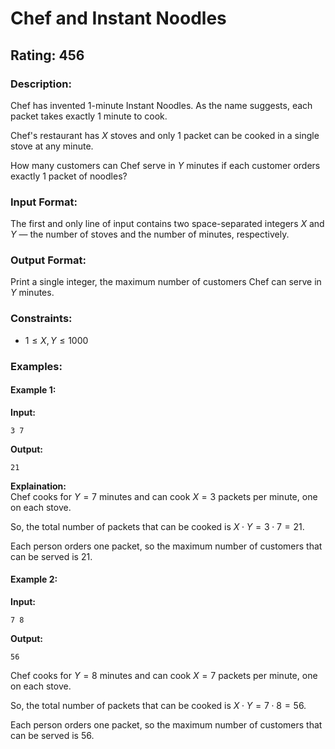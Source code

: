 # Chef and Instant Noodles
## Rating: 456
### Description:
Chef has invented 1-minute Instant Noodles. As the name suggests, each packet takes exactly 1 minute to cook.

Chef's restaurant has $X$ stoves and only 1 packet can be cooked in a single stove at any minute.

How many customers can Chef serve in $Y$ minutes if each customer orders exactly 1 packet of noodles?

### Input Format:
The first and only line of input contains two space-separated integers $X$ and $Y$ — the number of stoves and the number of minutes, respectively.

### Output Format:
Print a single integer, the maximum number of customers Chef can serve in $Y$ minutes.

### Constraints:
- $1 \leq X, Y \leq 1000$

### Examples:
#### Example 1:
**Input:**
```
3 7
```
**Output:**
```
21
```
**Explaination:**  
Chef cooks for $Y = 7$ minutes and can cook $X = 3$ packets per minute, one on each stove.

So, the total number of packets that can be cooked is $X \cdot Y = 3 \cdot 7 = 21$.

Each person orders one packet, so the maximum number of customers that can be served is 21.

#### Example 2:
**Input:**
```
7 8
```
**Output:**
```
56
```
Chef cooks for $Y = 8$ minutes and can cook $X = 7$ packets per minute, one on each stove.

So, the total number of packets that can be cooked is $X \cdot Y = 7 \cdot 8 = 56$.

Each person orders one packet, so the maximum number of customers that can be served is 56.
